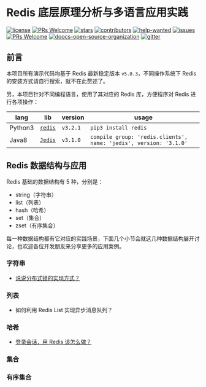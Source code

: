 # Redis 底层原理分析与多语言应用实践
[![license](https://badgen.net/github/license/doocs/redis-multi-programming-language-practice?color=green)](https://github.com/doocs/redis-multi-programming-language-practice/blob/master/LICENSE)
[![PRs Welcome](https://badgen.net/badge/PRs/welcome/green)](http://makeapullrequest.com)
[![stars](https://badgen.net/github/stars/doocs/redis-multi-programming-language-practice)](https://github.com/doocs/redis-multi-programming-language-practice/stargazers)
[![contributors](https://badgen.net/github/contributors/doocs/redis-multi-programming-language-practice)](https://github.com/doocs/redis-multi-programming-language-practice/graphs/contributors)
[![help-wanted](https://badgen.net/github/label-issues/doocs/redis-multi-programming-language-practice/help%20wanted/open)](https://github.com/doocs/redis-multi-programming-language-practice/labels/help%20wanted)
[![issues](https://badgen.net/github/open-issues/doocs/redis-multi-programming-language-practice)](https://github.com/doocs/redis-multi-programming-language-practice/issues)
[![PRs Welcome](https://badgen.net/badge/PRs/welcome/green)](http://makeapullrequest.com)
[![doocs-open-source-organization](https://badgen.net/badge/organization/join%20us/cyan)](#how-to-join)
[![gitter](https://badgen.net/badge/gitter/chat/cyan)](https://gitter.im/doocs)

## 前言
本项目所有演示代码均基于 Redis 最新稳定版本 `v5.0.3`，不同操作系统下 Redis 的安装方式请自行搜索，就不在此赘述了。

另，本项目针对不同编程语言，使用了其对应的 Redis 库，方便程序对 Redis 进行各项操作：

| lang | lib | version | usage |
|---|---|---|---|
| Python3 | [`redis`](https://pypi.org/project/redis/) | `v3.2.1` | `pip3 install redis `|
| Java8 | [`Jedis`](https://mvnrepository.com/artifact/redis.clients/jedis/3.1.0) | `v3.1.0` | `compile group: 'redis.clients', name: 'jedis', version: '3.1.0'` |

## Redis 数据结构与应用
Redis 基础的数据结构有 5 种，分别是：

- string（字符串）
- list（列表）
- hash（哈希）
- set（集合）
- zset（有序集合）

每一种数据结构都有它对应的实践场景，下面几个小节会就这几种数据结构展开讨论，也欢迎各位开发朋友来分享更多的应用案例。

### 字符串
- [说说分布式锁的实现方式？](/docs/redis-distributed-lock.md)

### 列表
- 如何利用 Redis List 实现异步消息队列？

### 哈希
- [登录会话，用 Redis 该怎么做？](/docs/redis-hash-session-token.md)

### 集合

### 有序集合